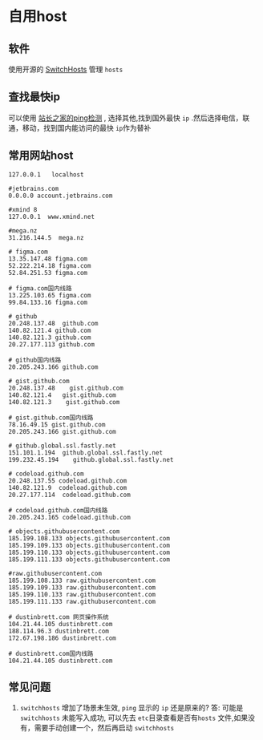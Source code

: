 # 自用host

## 软件
使用开源的 [SwitchHosts](https://github.com/oldj/SwitchHosts) 管理 `hosts`

## 查找最快ip
可以使用 [站长之家的ping检测](https://ping.chinaz.com/github.com) , 选择其他,找到国外最快 `ip` .然后选择电信，联通，移动，找到国内能访问的最快 `ip`作为替补 
## 常用网站host
```shell
127.0.0.1	localhost

#jetbrains.com
0.0.0.0 account.jetbrains.com

#xmind 8
127.0.0.1  www.xmind.net

#mega.nz
31.216.144.5  mega.nz

# figma.com
13.35.147.48 figma.com
52.222.214.18 figma.com
52.84.251.53 figma.com

# figma.com国内线路
13.225.103.65 figma.com
99.84.133.16 figma.com

# github
20.248.137.48  github.com
140.82.121.4 github.com
140.82.121.3 github.com
20.27.177.113 github.com

# github国内线路
20.205.243.166 github.com

# gist.github.com
20.248.137.48    gist.github.com
140.82.121.4   gist.github.com
140.82.121.3    gist.github.com

# gist.github.com国内线路
78.16.49.15 gist.github.com
20.205.243.166 gist.github.com

# github.global.ssl.fastly.net
151.101.1.194  github.global.ssl.fastly.net
199.232.45.194    github.global.ssl.fastly.net

# codeload.github.com
20.248.137.55 codeload.github.com
140.82.121.9  codeload.github.com
20.27.177.114  codeload.github.com

# codeload.github.com国内线路
20.205.243.165 codeload.github.com

# objects.githubusercontent.com
185.199.108.133 objects.githubusercontent.com
185.199.109.133 objects.githubusercontent.com
185.199.110.133 objects.githubusercontent.com
185.199.111.133 objects.githubusercontent.com

#raw.githubusercontent.com
185.199.108.133 raw.githubusercontent.com
185.199.109.133 raw.githubusercontent.com
185.199.110.133 raw.githubusercontent.com
185.199.111.133 raw.githubusercontent.com

# dustinbrett.com 网页操作系统
104.21.44.105 dustinbrett.com
188.114.96.3 dustinbrett.com
172.67.198.186 dustinbrett.com

# dustinbrett.com国内线路
104.21.44.105 dustinbrett.com
```

## 常见问题
1. `switchhosts` 增加了场景未生效, `ping` 显示的 `ip` 还是原来的?
答: 可能是 `switchhosts` 未能写入成功, 可以先去 `etc`目录查看是否有`hosts` 文件,如果没有，需要手动创建一个，然后再启动 `switchhosts`
